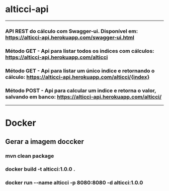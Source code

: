 # alticci-api
________________________________________________________________________________________________________________________________

### API REST do cálculo com Swagger-ui. Disponível em: https://alticci-api.herokuapp.com/swagger-ui.html

### Método GET - Api para listar todos os indices com cálculos: https://alticci-api.herokuapp.com/alticci

### Método GET - Api para listar um único indice e retornando o cálculo: https://alticci-api.herokuapp.com/alticci/{index}

### Método POST - Api para calcular um indice e retorna o valor, salvando em banco: https://alticci-api.herokuapp.com/alticci/
__________________________________________________________________________________________________________________________________

# Docker

## Gerar a imagem doccker
### mvn clean package
### docker build  -t alticci:1.0.0 .
### docker run --name alticci -p 8080:8080  -d alticci:1.0.0


